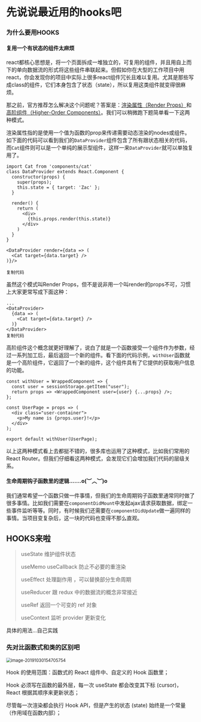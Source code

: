 # 先说说最近用的hooks吧

### 为什么要用HOOKS

#### 复用一个有状态的组件太麻烦

 react都核心思想是，将一个页面拆成一堆独立的，可复用的组件，并且用自上而下的单向数据流的形式将这些组件串联起来。但假如你在大型的工作项目中用react，你会发现你的项目中实际上很多react组件冗长且难以复用。尤其是那些写成class的组件，它们本身包含了状态（state），所以复用这类组件就变得很麻烦。

那之前，官方推荐怎么解决这个问题呢？答案是：[渲染属性（Render Props）](https://reactjs.org/docs/render-props.html)和[高阶组件（Higher-Order Components）](https://reactjs.org/docs/higher-order-components.html)。我们可以稍微跑下题简单看一下这两种模式。

渲染属性指的是使用一个值为函数的prop来传递需要动态渲染的nodes或组件。如下面的代码可以看到我们的`DataProvider`组件包含了所有跟状态相关的代码，而`Cat`组件则可以是一个单纯的展示型组件，这样一来`DataProvider`就可以单独复用了。

```
import Cat from 'components/cat'
class DataProvider extends React.Component {
  constructor(props) {
    super(props);
    this.state = { target: 'Zac' };
  }

  render() {
    return (
      <div>
        {this.props.render(this.state)}
      </div>
    )
  }
}

<DataProvider render={data => (
  <Cat target={data.target} />
)}/>

复制代码
```

虽然这个模式叫Render Props，但不是说非用一个叫render的props不可，习惯上大家更常写成下面这种：

```
...
<DataProvider>
  {data => (
    <Cat target={data.target} />
  )}
</DataProvider>
复制代码
```

高阶组件这个概念就更好理解了，说白了就是一个函数接受一个组件作为参数，经过一系列加工后，最后返回一个新的组件。看下面的代码示例，`withUser`函数就是一个高阶组件，它返回了一个新的组件，这个组件具有了它提供的获取用户信息的功能。

```
const withUser = WrappedComponent => {
  const user = sessionStorage.getItem("user");
  return props => <WrappedComponent user={user} {...props} />;
};

const UserPage = props => (
  <div class="user-container">
    <p>My name is {props.user}!</p>
  </div>
);

export default withUser(UserPage);
```

 以上这两种模式看上去都挺不错的，很多库也运用了这种模式，比如我们常用的React Router。但我们仔细看这两种模式，会发现它们会增加我们代码的层级关系。 



#### 生命周期钩子函数里的逻辑.......o(︶︿︶)o 

我们通常希望一个函数只做一件事情，但我们的生命周期钩子函数里通常同时做了很多事情。比如我们需要在`componentDidMount`中发起ajax请求获取数据，绑定一些事件监听等等。同时，有时候我们还需要在`componentDidUpdate`做一遍同样的事情。当项目变复杂后，这一块的代码也变得不那么直观。



## HOOKS来啦

> useState                            维护组件状态 
>
> useMemo  useCallback   防止不必要的重渲染
>
> useEffect                            处理副作用 ，可以替换部分生命周期
>
> useReducer                        跟 redux 中的数据流的概念非常接近 
>
> useRef                                返回一个可变的 ref 对象 
>
> useContext                        监听 provider 更新变化 

具体的用法...自己实践

### 先对比函数式和类的区别吧

<img src="C:\Users\QWQ\AppData\Roaming\Typora\typora-user-images\image-20191030154705754.png" alt="image-20191030154705754" style="zoom: 80%;" />



Hook 的使用范围：函数式的 React 组件中、自定义的 Hook 函数里；

Hook 必须写在函数的最外层，每一次 useState 都会改变其下标 (cursor)，React 根据其顺序来更新状态；

尽管每一次渲染都会执行 Hook API，但是产生的状态 (state) 始终是一个常量（作用域在函数内部）；



